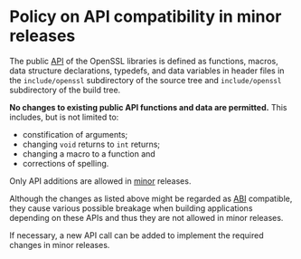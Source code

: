 Policy on API compatibility in minor releases
=============================================

The public [API] of the OpenSSL libraries is defined as functions, macros, data
structure declarations, typedefs, and data variables in header files in the
`include/openssl` subdirectory of the source tree and `include/openssl`
subdirectory of the build tree.

**No changes to existing public API functions and data are permitted.** This
includes, but is not limited to:

- constification of arguments;
- changing `void` returns to `int` returns;
- changing a macro to a function and
- corrections of spelling.

Only API additions are allowed in [minor] releases.

Although the changes as listed above might be regarded as [ABI] compatible, they
cause various possible breakage when building applications depending on these
APIs and thus they are not allowed in minor releases.

If necessary, a new API call can be added to implement the required changes in
minor releases.

[ABI]: https://github.com/openssl/general-policies/blob/master/policies/glossary.md#abi
[API]: https://github.com/openssl/general-policies/blob/master/policies/glossary.md#api
[minor]: https://github.com/openssl/general-policies/blob/master/policies/glossary.md#minor-release
